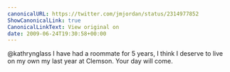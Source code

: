 ```yaml
---
canonicalURL: https://twitter.com/jmjordan/status/2314977852
ShowCanonicalLink: true
CanonicalLinkText: View original on
date: 2009-06-24T19:30:58+00:00
---
```

@kathrynglass I have had a roommate for 5 years, I think I deserve to live on my own my last year at Clemson. Your day will come.